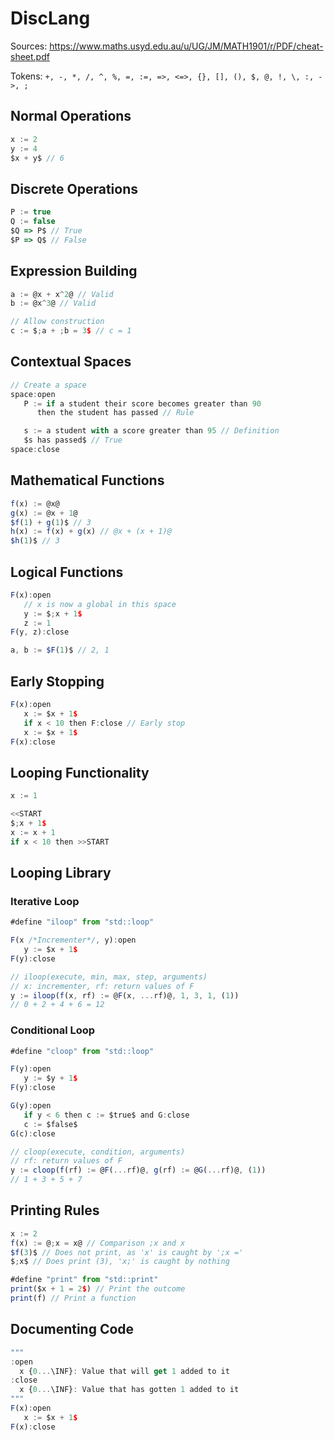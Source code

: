# DiscLang

Sources: <https://www.maths.usyd.edu.au/u/UG/JM/MATH1901/r/PDF/cheat-sheet.pdf>

Tokens: ```+, -, *, /, ^, %, =, :=, =>, <=>, {}, [], (), $, @, !, \, :, ->, ;```

## Normal Operations

```js
x := 2
y := 4
$x + y$ // 6
```

## Discrete Operations

```js
P := true
Q := false
$Q => P$ // True
$P => Q$ // False
```

## Expression Building

```js
a := @x + x^2@ // Valid
b := @x^3@ // Valid

// Allow construction
c := $;a + ;b = 3$ // c = 1
```

## Contextual Spaces

```js
// Create a space
space:open
   P := if a student their score becomes greater than 90
      then the student has passed // Rule

   s := a student with a score greater than 95 // Definition
   $s has passed$ // True
space:close
```

## Mathematical Functions

```js
f(x) := @x@
g(x) := @x + 1@
$f(1) + g(1)$ // 3
h(x) := f(x) + g(x) // @x + (x + 1)@
$h(1)$ // 3
```

## Logical Functions

```js
F(x):open
   // x is now a global in this space
   y := $;x + 1$
   z := 1
F(y, z):close

a, b := $F(1)$ // 2, 1
```

## Early Stopping

```js
F(x):open
   x := $x + 1$
   if x < 10 then F:close // Early stop
   x := $x + 1$
F(x):close
```

## Looping Functionality

```js
x := 1

<<START
$;x + 1$
x := x + 1
if x < 10 then >>START
```

## Looping Library

### Iterative Loop

```js
#define "iloop" from "std::loop"

F(x /*Incrementer*/, y):open
   y := $x + 1$
F(y):close

// iloop(execute, min, max, step, arguments)
// x: incrementer, rf: return values of F
y := iloop(f(x, rf) := @F(x, ...rf)@, 1, 3, 1, (1))
// 0 + 2 + 4 + 6 = 12
```

### Conditional Loop

```js
#define "cloop" from "std::loop"

F(y):open
   y := $y + 1$
F(y):close

G(y):open
   if y < 6 then c := $true$ and G:close
   c := $false$
G(c):close

// cloop(execute, condition, arguments)
// rf: return values of F
y := cloop(f(rf) := @F(...rf)@, g(rf) := @G(...rf)@, (1))
// 1 + 3 + 5 + 7
```

## Printing Rules

```js
x := 2
f(x) := @;x = x@ // Comparison ;x and x
$f(3)$ // Does not print, as 'x' is caught by ';x ='
$;x$ // Does print (3), 'x;' is caught by nothing

#define "print" from "std::print"
print($x + 1 = 2$) // Print the outcome
print(f) // Print a function
```

## Documenting Code

```js
"""
:open
  x {0...\INF}: Value that will get 1 added to it
:close
  x {0...\INF}: Value that has gotten 1 added to it
"""
F(x):open
   x := $x + 1$
F(x):close
```
